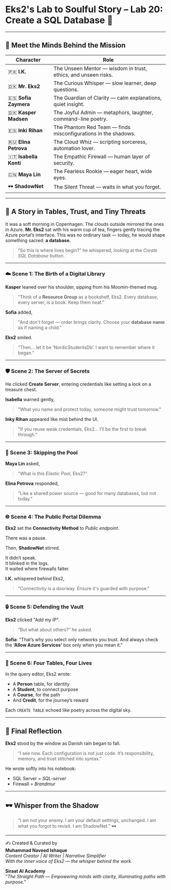 
# Eks2's Lab to Soulful Story – Lab 20: Create a SQL Database 🌸

---

## 🌟 Meet the Minds Behind the Mission

| Character | Role |
|----------|------|
| 🇵🇰 **I.K.** | The Unseen Mentor — wisdom in trust, ethics, and unseen risks. |
| 🇩🇰 **Mr. Eks2** | The Curious Whisper — slow learner, deep questions. |
| 🇪🇸 **Sofia Zaymera** | The Guardian of Clarity — calm explanations, quiet insight. |
| 🇩🇰 **Kasper Madsen** | The Joyful Admin — metaphors, laughter, command-line poetry. |
| 🇪🇸 **Inki Rihan** | The Phantom Red Team — finds misconfigurations in the shadows. |
| 🇷🇺 **Elina Petrova** | The Cloud Whiz — scripting sorceress, automation lover. |
| 🇮🇹 **Isabella Konti** | The Empathic Firewall — human layer of security. |
| 🇨🇳 **Maya Lin** | The Fearless Rookie — eager heart, wide eyes. |
| 🕶️ **ShadowNet** | The Silent Threat — waits in what you forget. |

---

## 📖 A Story in Tables, Trust, and Tiny Threats

It was a soft morning in Copenhagen. The clouds outside mirrored the ones in Azure. **Mr. Eks2** sat with his warm cup of tea, fingers gently tracing the Azure portal’s interface. This was no ordinary task — today, he would shape something sacred: **a database.**

> “So this is where lives begin?” he whispered, looking at the *Create SQL Database* button.

---

### ☁️ Scene 1: The Birth of a Digital Library

**Kasper** leaned over his shoulder, sipping from his Moomin-themed mug.  
> "Think of a **Resource Group** as a bookshelf, Eks2. Every database, every server, is a book. Keep them neat."

**Sofia** added,  
> "And don't forget — order brings clarity. Choose your **database name** as if naming a child."

**Eks2** smiled.  
> "Then... let it be ‘NordicStudentsDb’. I want to remember where it began."

---

### 🛡️ Scene 2: The Server of Secrets

He clicked **Create Server**, entering credentials like setting a lock on a treasure chest.

**Isabella** warned gently,  
> "What you name and protect today, someone might trust tomorrow."

**Inky Rihan** appeared like mist behind the UI.  
> "If you reuse weak credentials, Eks2... I’ll be the first to break through."

---

### 🔄 Scene 3: Skipping the Pool

**Maya Lin** asked,  
> "What is this *Elastic Pool*, Eks2?"

**Elina Petrova** responded,  
> "Like a shared power source — good for many databases, but not today."

---

### 🌐 Scene 4: The Public Portal Dilemma

**Eks2** set the **Connectivity Method** to *Public endpoint*.

There was a pause.

Then, **ShadowNet** stirred.

It didn’t speak.  
It blinked in the logs.  
It waited where firewalls falter.

**I.K.** whispered behind Eks2,  
> "Connectivity is a doorway. Ensure it's guarded with purpose."

---

### 🔒 Scene 5: Defending the Vault

**Eks2** clicked "Add my IP".

> “But what about others?” he asked.

**Sofia**: "That’s why you select only networks you trust. And always check the **‘Allow Azure Services’** box only when you mean it."

---

### 🧬 Scene 6: Four Tables, Four Lives

In the query editor, Eks2 wrote:

- A **Person** table, for identity  
- A **Student**, to connect purpose  
- A **Course**, for the path  
- And **Credit**, for the journey’s reward

Each `CREATE TABLE` echoed like poetry across the digital sky.

---

## 🌼 Final Reflection

**Eks2** stood by the window as Danish rain began to fall.

> “I see now. Each configuration is not just code. It’s responsibility, memory, and trust stitched into syntax.”

He wrote softly into his notebook:  
- SQL Server = *SQL-server*  
- Firewall = *Brandmur*  

---

## 🕶️ Whisper from the Shadow

> “I am not your enemy. I am your default settings, unchanged. I am what you forgot to revisit. I am ShadowNet.” 🕶️

---

✍️ Created & Curated by  
**Muhammad Naveed Ishaque**  
_Content Creator | AI Writer | Narrative Simplifier_  
_With the inner voice of Eks2 — the whisper behind the work._

**Siraat AI Academy**  
_“The Straight Path — Empowering minds with clarity, illuminating paths with purpose.”_
